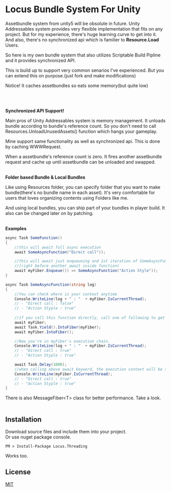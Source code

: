 # Locus Bundle System For Unity

Assetbundle system from unity5 will be obsolute in future.
Unity Addressables system provides very flexible implementation that fits on any project.
But for my experience, there's huge learning curve to get into it.
And also, there's no synchronized api which is familier to **Resource.Load** Users.

So here is my own bundle system that also utilizes Scriptable Build Pipline and it provides synchronized API.

This is build up to support very common senarios I've experienced.
But you can extend this on purpose.(just fork and make modifications)

Notice! It caches assetbundles so eats some memory(but quite low)

<br />

\
**Synchronized API Support!**

Main pros of Unity Addressables system is memory management.
It unloads bundle according to bundle's reference count.
So you don't need to call Resources.UnloadUnusedAssets() function which hangs your gameplay.

Mine support same functionality as well as synchronized api.
This is done by caching WWWRequest.

When a assetbundle's reference count is zero.
It fires another assetbundle request and cache up until assetbundle can be unloaded and swapped.

\
**Folder based Bundle & Local Bundles**

Like using Resources folder, you can specify folder that you want to make bundle(there's no bundle name in each asset).
It's very comfortable for users that loves organizing contents using Folders like me.

And using local bundles, you can ship part of your bundles in player build.
It also can be changed later on by patching.

\
**Examples**
```cs
async Task SomeFunction()
{
    //this will await full async execution
    await SomeAsyncFunction("Direct call"));

    //this will await just enqueueing and 1st iteration of SomeAsyncFunction.
    //(right before another await inside function)
    await myFiber.Enqueue(() => SomeAsyncFunction("Action Style"));
}

async Task SomeAsyncFunction(string log)
{
    //You can check where is your context anytime
    Console.WriteLine(log + " : "  + myFiber.IsCurrentThread);
    // - "Direct call : false"
    // - "Action Styple : true"
    
    //if you call this function directly, call one of following to get into TaskFiber execution
    await myFiber;
    await Task.Yield().IntoFiber(myFiber);
    await myFiber.IntoFiber();

    //Now you're in myFiber's execution chain.
    Console.WriteLine(log + " : "  + myFiber.IsCurrentThread);
    // - "Direct call : true"
    // - "Action Styple : true"

    await Task.Delay(1000);
    //when calling above await keyword, the execution context will be stored
    Console.WriteLine(myFiber.IsCurrentThread);
    // - "Direct call : true"
    // - "Action Styple : true"
}
```


There is also MessageFiber<T\> class for better performance. Take a look.
\
<br />

## Installation

Download source files and include them into your project.\
Or use nuget package console.

```
PM > Install-Package Locus.Threading
```
Works too.


## License

[MIT](https://raw.githubusercontent.com/locus84/Threading/c6f053aac6840c133dc7f2a302de8799ea6daf36/LICENSE)
